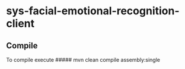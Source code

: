 # sys-facial-emotional-recognition-client

## Compile
To compile execute ##### mvn clean compile assembly:single
